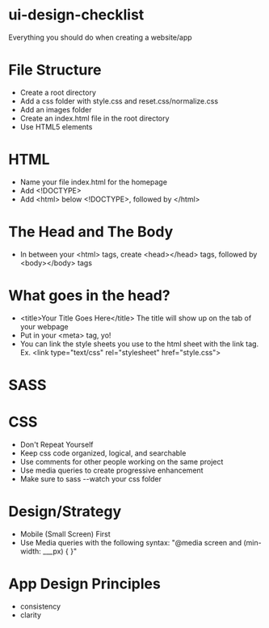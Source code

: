 # ui-design-checklist
Everything you should do when creating a website/app

# File Structure
- Create a root directory
- Add a css folder with style.css and reset.css/normalize.css
- Add an images folder
- Create an index.html file in the root directory
- Use HTML5 elements

# HTML
- Name your file index.html for the homepage
- Add <!DOCTYPE>
- Add &lt;html&gt; below <!DOCTYPE>, followed by &lt;/html&gt;

# The Head and The Body
-  In between your &lt;html&gt; tags, create &lt;head&gt;&lt;/head&gt; tags, followed by &lt;body&gt;&lt;/body&gt; tags

# What goes in the head?
- &lt;title&gt;Your Title Goes Here&lt;/title&gt; The title will show up on the tab of your webpage
- Put in your &lt;meta&gt; tag, yo!
- You can link the style sheets you use to the html sheet with the link tag. Ex. &lt;link type="text/css" rel="stylesheet" href="style.css"&gt;

# SASS

# CSS
- Don't Repeat Yourself
- Keep css code organized, logical, and searchable
- Use comments for other people working on the same project
- Use media queries to create progressive enhancement
- Make sure to sass --watch your css folder

# Design/Strategy
- Mobile (Small Screen) First
- Use Media queries with the following syntax:
  "@media screen and (min-width: ___px) {  }"

# App Design Principles
- consistency
- clarity